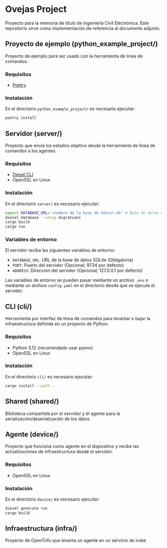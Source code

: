 # Ovejas Project
Proyecto para la memoria de título de Ingeniería Civil Electrónica. Este repositorio sirve como implementación de referencia al documento adjunto.

## Proyecto de ejemplo (python\_example\_project/)
Proyecto de ejemplo para ser usado con la herramienta de línea de comandos.

### Requisitos
* [Poetry](https://python-poetry.org/docs/#installation)

### Instalación
En el directorio `python_example_project/` es necesario ejecutar:

```bash
poetry install
```

## Servidor (server/)
Proyecto que envía los estados objetivo desde la herramienta de línea de comandos a los agentes.

### Requisitos
* [Diesel CLI](https://diesel.rs/guides/getting-started.html#installing-diesel-cli)
* OpenSSL en Linux

### Instalación
En el directorio `server/` es necesario ejecutar:

```bash
export DATABASE_URL='<nombre de la base de datos>.db' # Base de datos de sqlite
diesel database --setup migrations
cargo build
cargo run
```

### Variables de entorno
El servidor recibe las siguientes variables de entorno:
* `DATABASE_URL`: URL de la base de datos SQLite (Obligatoria)
* `PORT`: Puerto del servidor (Opcional; 9734 por defecto)
* `ADDRESS`: Dirección del servidor (Opcional; 127.0.0.1 por defecto)

Las variables de entorno se pueden pasar mediante un archivo `.env` o mediante un archivo `config.yaml` en el directorio desde que se ejecute el servidor.

## CLI (cli/)
Herramienta por interfaz de línea de comandos para levantar o bajar la infraestructura definida en un proyecto de Python.

### Requisitos
* Python 3.12 (recomendado usar pyenv)
* OpenSSL en Linux

### Instalación
En el directorio `cli/` es necesario ejecutar:
```bash
cargo install --path .
```

## Shared (shared/)
Biblioteca compartida por el servidor y el agente para la serialización/deserialización de los datos.

## Agente (device/)
Proyecto que funciona como agente en el dispositivo y recibe las actualizaciones de infraestructura desde el servidor.

### Requisitos
* OpenSSL en Linux

### Instalación
En el directorio `device/` es necesario ejecutar:

```bash
diesel generate run
cargo build
```

## Infraestructura (infra/)
Proyecto de OpenTofu que levanta un agente en un servicio de nube
